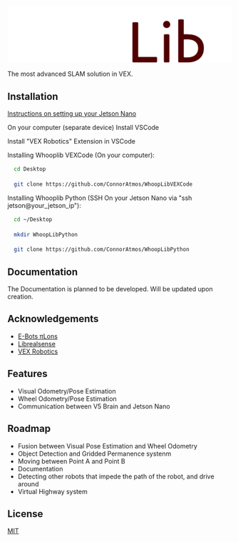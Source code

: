 
![WhoopLib Logo](/include/whooplib/images/WhoopLibWhite.png)

The most advanced SLAM solution in VEX.


## Installation

[Instructions on setting up your Jetson Nano](https://docs.google.com/document/d/1Zwriuj1YhczBsMVh11xQKaoRo1WXXvaLQYEdnHrO4jg/edit?usp=sharing)

On your computer (separate device) Install VSCode

Install "VEX Robotics" Extension in VSCode

Installing Whooplib VEXCode (On your computer):

```bash
  cd Desktop

  git clone https://github.com/ConnorAtmos/WhoopLibVEXCode
```

Installing Whooplib Python (SSH On your Jetson Nano via "ssh jetson@your_jetson_ip"):

```bash
  cd ~/Desktop

  mkdir WhoopLibPython

  git clone https://github.com/ConnorAtmos/WhoopLibPython
```
    
## Documentation

The Documentation is planned to be developed. Will be updated upon creation.





## Acknowledgements

 - [E-Bots πLons](http://thepilons.ca/wp-content/uploads/2018/10/Tracking.pdf)
 - [Librealsense](https://github.com/IntelRealSense/librealsense)
 - [VEX Robotics](https://github.com/VEX-Robotics-AI)


## Features

- Visual Odometry/Pose Estimation
- Wheel Odometry/Pose Estimation
- Communication between V5 Brain and Jetson Nano


## Roadmap

- Fusion between Visual Pose Estimation and Wheel Odometry
- Object Detection and Gridded Permanence systenm
- Moving between Point A and Point B
- Documentation
- Detecting other robots that impede the path of the robot, and drive around
- Virtual Highway system
## License

[MIT](https://choosealicense.com/licenses/mit/)

